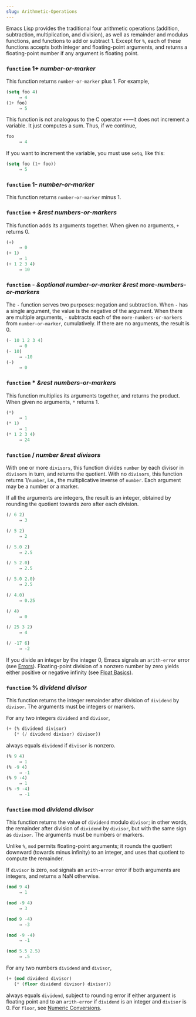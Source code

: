 ```yaml
---
slug: Arithmetic-Operations
---
```


Emacs Lisp provides the traditional four arithmetic operations (addition, subtraction, multiplication, and division), as well as remainder and modulus functions, and functions to add or subtract 1. Except for `%`, each of these functions accepts both integer and floating-point arguments, and returns a floating-point number if any argument is floating point.

### <span className="tag function">`function`</span> **1+** *number-or-marker*

This function returns `number-or-marker` plus 1. For example,

```lisp
(setq foo 4)
     ⇒ 4
(1+ foo)
     ⇒ 5
```

This function is not analogous to the C operator `++`—it does not increment a variable. It just computes a sum. Thus, if we continue,

```lisp
foo
     ⇒ 4
```

If you want to increment the variable, you must use `setq`, like this:

```lisp
(setq foo (1+ foo))
     ⇒ 5
```

### <span className="tag function">`function`</span> **1-** *number-or-marker*

This function returns `number-or-marker` minus 1.

### <span className="tag function">`function`</span> **+** *\&rest numbers-or-markers*

This function adds its arguments together. When given no arguments, `+` returns 0.

```lisp
(+)
     ⇒ 0
(+ 1)
     ⇒ 1
(+ 1 2 3 4)
     ⇒ 10
```

### <span className="tag function">`function`</span> **-** *\&optional number-or-marker \&rest more-numbers-or-markers*

The `-` function serves two purposes: negation and subtraction. When `-` has a single argument, the value is the negative of the argument. When there are multiple arguments, `-` subtracts each of the `more-numbers-or-markers` from `number-or-marker`, cumulatively. If there are no arguments, the result is 0.

```lisp
(- 10 1 2 3 4)
     ⇒ 0
(- 10)
     ⇒ -10
(-)
     ⇒ 0
```

### <span className="tag function">`function`</span> **\*** *\&rest numbers-or-markers*

This function multiplies its arguments together, and returns the product. When given no arguments, `*` returns 1.

```lisp
(*)
     ⇒ 1
(* 1)
     ⇒ 1
(* 1 2 3 4)
     ⇒ 24
```

### <span className="tag function">`function`</span> **/** *number \&rest divisors*

With one or more `divisors`, this function divides `number` by each divisor in `divisors` in turn, and returns the quotient. With no `divisors`, this function returns 1/`number`, i.e., the multiplicative inverse of `number`. Each argument may be a number or a marker.

If all the arguments are integers, the result is an integer, obtained by rounding the quotient towards zero after each division.

```lisp
(/ 6 2)
     ⇒ 3
```

```lisp
(/ 5 2)
     ⇒ 2
```

```lisp
(/ 5.0 2)
     ⇒ 2.5
```

```lisp
(/ 5 2.0)
     ⇒ 2.5
```

```lisp
(/ 5.0 2.0)
     ⇒ 2.5
```

```lisp
(/ 4.0)
     ⇒ 0.25
```

```lisp
(/ 4)
     ⇒ 0
```

```lisp
(/ 25 3 2)
     ⇒ 4
```

```lisp
(/ -17 6)
     ⇒ -2
```

If you divide an integer by the integer 0, Emacs signals an `arith-error` error (see [Errors](Errors)). Floating-point division of a nonzero number by zero yields either positive or negative infinity (see [Float Basics](Float-Basics)).

### <span className="tag function">`function`</span> **%** *dividend divisor*

This function returns the integer remainder after division of `dividend` by `divisor`. The arguments must be integers or markers.

For any two integers `dividend` and `divisor`,

```lisp
(+ (% dividend divisor)
   (* (/ dividend divisor) divisor))
```

always equals `dividend` if `divisor` is nonzero.

```lisp
(% 9 4)
     ⇒ 1
(% -9 4)
     ⇒ -1
(% 9 -4)
     ⇒ 1
(% -9 -4)
     ⇒ -1
```

### <span className="tag function">`function`</span> **mod** *dividend divisor*

This function returns the value of `dividend` modulo `divisor`; in other words, the remainder after division of `dividend` by `divisor`, but with the same sign as `divisor`. The arguments must be numbers or markers.

Unlike `%`, `mod` permits floating-point arguments; it rounds the quotient downward (towards minus infinity) to an integer, and uses that quotient to compute the remainder.

If `divisor` is zero, `mod` signals an `arith-error` error if both arguments are integers, and returns a NaN otherwise.

```lisp
(mod 9 4)
     ⇒ 1
```

```lisp
(mod -9 4)
     ⇒ 3
```

```lisp
(mod 9 -4)
     ⇒ -3
```

```lisp
(mod -9 -4)
     ⇒ -1
```

```lisp
(mod 5.5 2.5)
     ⇒ .5
```

For any two numbers `dividend` and `divisor`,

```lisp
(+ (mod dividend divisor)
   (* (floor dividend divisor) divisor))
```

always equals `dividend`, subject to rounding error if either argument is floating point and to an `arith-error` if `dividend` is an integer and `divisor` is 0. For `floor`, see [Numeric Conversions](Numeric-Conversions).
